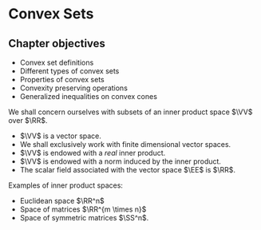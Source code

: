 # Convex Sets


## Chapter objectives

* Convex set definitions
* Different types of convex sets
* Properties of convex sets
* Convexity preserving operations
* Generalized inequalities on convex cones


We shall concern ourselves with subsets of an 
inner product space $\VV$ over $\RR$.

* $\VV$ is a vector space.
* We shall exclusively work with finite dimensional vector spaces.
* $\VV$ is endowed with a *real* inner product.
* $\VV$ is endowed with a norm induced by the inner product.  
* The scalar field associated with the vector space $\EE$ is $\RR$.

Examples of inner product spaces:

- Euclidean space $\RR^n$
- Space of matrices $\RR^{m \times n}$
- Space of symmetric matrices $\SS^n$.

